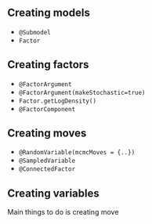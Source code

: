 Creating models
---------------

- ``@Submodel``
- ``Factor``

Creating factors
----------------

- ``@FactorArgument``
- ``@FactorArgument(makeStochastic=true)``
- ``Factor.getLogDensity()``
- ``@FactorComponent``

Creating moves
--------------

- ``@RandomVariable(mcmcMoves = {..})``
- ``@SampledVariable``
- ``@ConnectedFactor``

Creating variables
------------------

Main things to do is creating move

